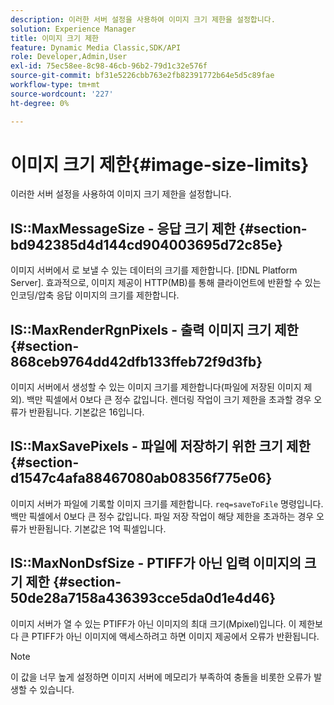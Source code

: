 ```yaml
---
description: 이러한 서버 설정을 사용하여 이미지 크기 제한을 설정합니다.
solution: Experience Manager
title: 이미지 크기 제한
feature: Dynamic Media Classic,SDK/API
role: Developer,Admin,User
exl-id: 75ec58ee-8c98-46cb-96b2-79d1c32e576f
source-git-commit: bf31e5226cbb763e2fb82391772b64e5d5c89fae
workflow-type: tm+mt
source-wordcount: '227'
ht-degree: 0%

---
```


# 이미지 크기 제한{#image-size-limits}

이러한 서버 설정을 사용하여 이미지 크기 제한을 설정합니다.

## IS::MaxMessageSize - 응답 크기 제한 {#section-bd942385d4d144cd904003695d72c85e}

이미지 서버에서 로 보낼 수 있는 데이터의 크기를 제한합니다. [!DNL Platform Server]. 효과적으로, 이미지 제공이 HTTP(MB)를 통해 클라이언트에 반환할 수 있는 인코딩/압축 응답 이미지의 크기를 제한합니다.

## IS::MaxRenderRgnPixels - 출력 이미지 크기 제한 {#section-868ceb9764dd42dfb133ffeb72f9d3fb}

이미지 서버에서 생성할 수 있는 이미지 크기를 제한합니다(파일에 저장된 이미지 제외). 백만 픽셀에서 0보다 큰 정수 값입니다. 렌더링 작업이 크기 제한을 초과할 경우 오류가 반환됩니다. 기본값은 16입니다.

## IS::MaxSavePixels - 파일에 저장하기 위한 크기 제한 {#section-d1547c4afa88467080ab08356f775e06}

이미지 서버가 파일에 기록할 이미지 크기를 제한합니다. `req=saveToFile` 명령입니다. 백만 픽셀에서 0보다 큰 정수 값입니다. 파일 저장 작업이 해당 제한을 초과하는 경우 오류가 반환됩니다. 기본값은 1억 픽셀입니다.

## IS::MaxNonDsfSize - PTIFF가 아닌 입력 이미지의 크기 제한 {#section-50de28a7158a436393cce5da0d1e4d46}

이미지 서버가 열 수 있는 PTIFF가 아닌 이미지의 최대 크기(Mpixel)입니다. 이 제한보다 큰 PTIFF가 아닌 이미지에 액세스하려고 하면 이미지 제공에서 오류가 반환됩니다.

>[!NOTE]
>
>이 값을 너무 높게 설정하면 이미지 서버에 메모리가 부족하여 충돌을 비롯한 오류가 발생할 수 있습니다.
